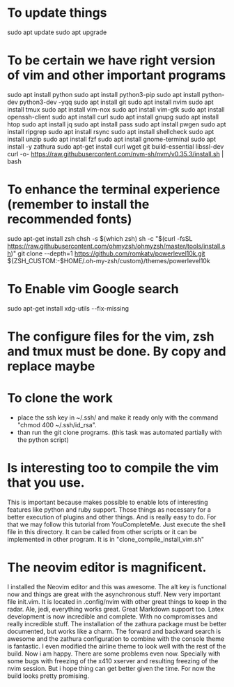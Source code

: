 # To update things
sudo apt update
sudo apt upgrade

# To be certain we have right version of vim and other important programs
sudo apt install python
sudo apt install python3-pip
sudo apt install python-dev python3-dev -yqq
sudo apt install git
sudo apt install nvim
sudo apt install tmux 
sudo apt install vim-nox
sudo apt install vim-gtk
sudo apt install openssh-client
sudo apt install curl
sudo apt install gnupg
sudo apt install htop
sudo apt install jq
sudo apt install pass
sudo apt install pwgen
sudo apt install ripgrep
sudo apt install rsync
sudo apt install shellcheck
sudo apt install unzip
sudo apt install fzf
sudo apt install gnome-terminal
sudo apt install -y zathura
sudo apt-get install curl wget git build-essential libssl-dev
curl -o- https://raw.githubusercontent.com/nvm-sh/nvm/v0.35.3/install.sh | bash

# To enhance the terminal experience (remember to install the recommended fonts)
sudo apt-get install zsh
chsh -s $(which zsh) 
sh -c "$(curl -fsSL https://raw.githubusercontent.com/ohmyzsh/ohmyzsh/master/tools/install.sh)"
git clone --depth=1 https://github.com/romkatv/powerlevel10k.git ${ZSH_CUSTOM:-$HOME/.oh-my-zsh/custom}/themes/powerlevel10k

# To Enable vim Google search 
sudo apt-get install xdg-utils --fix-missing

# The configure files for the vim, zsh and tmux must be done. By copy and replace maybe

# To clone the work
- place the ssh key in ~/.ssh/ and make it ready only with the command "chmod 400 ~/.ssh/id_rsa".
- than run the git clone programs. (this task was automated partially with the python script)

# Is interesting too to compile the vim that you use. 
This is important because makes possible to enable lots of interesting features like python and ruby support.
Those things as necessary for a better execution of plugins and other things. And is really easy to do.
For that we may follow this tutorial from YouCompleteMe. Just execute the shell file in this directory. It can be called from other scripts or it can be implemented in other program. 
It is in "clone_compile_install_vim.sh"

# The neovim editor is magnificent. 
I installed the Neovim editor and this was awesome. The alt key is functional now and things are great with the asynchronous stuff. New very important file init.vim. It is located in .config/nvim with other great things to keep in the radar. Ale, jedi, everything works great. Great Markdown support too. Latex development is now incredible and complete. With no compromisses and really incredible stuff.
The installation of the zathura package must be better documented, but works like a charm. The forward and backward search is awesome and the zathura configuration to combine with the console theme is fantastic. I even modified the airline theme to look well with the rest of the build. Now i am  happy.
There are some problems even now. Specially with some bugs with freezing of the x410 xserver and resulting freezing of the nvim session. But i hope thing can get better given the time. For now the build looks pretty promising.
